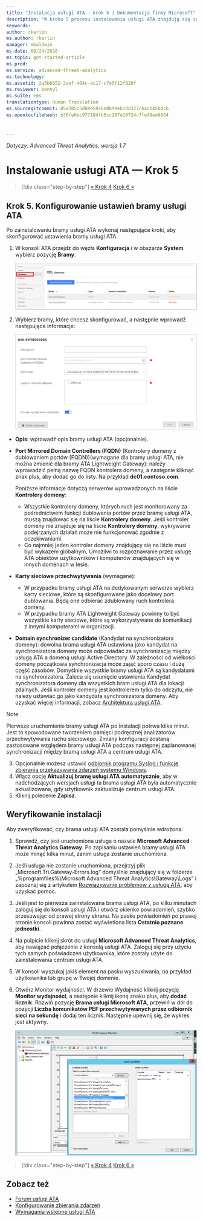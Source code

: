 ```yaml
---
title: "Instalacja usługi ATA — krok 5 | Dokumentacja firmy Microsoft"
description: "W kroku 5 procesu instalowania usługi ATA znajdują się informacje ułatwiające skonfigurowanie ustawień bramy usługi ATA."
keywords: 
author: rkarlin
ms.author: rkarlin
manager: mbaldwin
ms.date: 08/24/2016
ms.topic: get-started-article
ms.prod: 
ms.service: advanced-threat-analytics
ms.technology: 
ms.assetid: 2a5b6652-2aef-464c-ac17-c7e5f12f920f
ms.reviewer: bennyl
ms.suite: ems
translationtype: Human Translation
ms.sourcegitcommit: 85e285c5d88e5916e0bf0eb7dd327cb4cb45b4cb
ms.openlocfilehash: b30fe6bc977184fb8cc297e10724c7fe48ee6934


---
```


*Dotyczy: Advanced Threat Analytics, wersja 1.7*



# <a name="install-ata---step-5"></a>Instalowanie usługi ATA — Krok 5

>[!div class="step-by-step"]
[« Krok 4](install-ata-step4.md)
[Krok 6 »](install-ata-step6.md)


## <a name="step-5-configure-the-ata-gateway-settings"></a>Krok 5. Konfigurowanie ustawień bramy usługi ATA
Po zainstalowaniu bramy usługi ATA wykonaj następujące kroki, aby skonfigurować ustawienia bramy usługi ATA.

1.  W konsoli ATA przejdź do węzła **Konfiguracja** i w obszarze **System** wybierz pozycję **Bramy**.
   
     ![Obraz przedstawiający konfigurowanie ustawień bramy](media/ATA-Gateways-config-1.png)


2.  Wybierz bramy, które chcesz skonfigurować, a następnie wprowadź następujące informacje:

    ![Obraz przedstawiający konfigurowanie ustawień bramy](media/ATA-Gateways-config-2.png)

  - **Opis**: wprowadź opis bramy usługi ATA (opcjonalnie).
  - **Port Mirrored Domain Controllers (FQDN)** (Kontrolery domeny z dublowaniem portów (FQDN))(wymagane dla bramy usługi ATA, nie można zmienić dla bramy ATA Lightweight Gateway): należy wprowadzić pełną nazwę FQDN kontrolera domeny, a następnie kliknąć znak plus, aby dodać go do listy. Na przykład **dc01.contoso.com**.

      Poniższe informacje dotyczą serwerów wprowadzonych na liście **Kontrolery domeny**:
      - Wszystkie kontrolery domeny, których ruch jest monitorowany za pośrednictwem funkcji dublowania portów przez bramę usługi ATA, muszą znajdować się na liście **Kontrolery domeny**. Jeśli kontroler domeny nie znajduje się na liście **Kontrolery domeny**, wykrywanie podejrzanych działań może nie funkcjonować zgodnie z oczekiwaniami.
      - Co najmniej jeden kontroler domeny znajdujący się na liście musi być wykazem globalnym. Umożliwi to rozpoznawanie przez usługę ATA obiektów użytkowników i komputerów znajdujących się w innych domenach w lesie.

- **Karty sieciowe przechwytywania** (wymagane):
  - W przypadku bramy usługi ATA na dedykowanym serwerze wybierz karty sieciowe, które są skonfigurowane jako docelowy port dublowania. Będą one odbierać zdublowany ruch kontrolera domeny.
  - W przypadku bramy ATA Lightweight Gateway powinny to być wszystkie karty sieciowe, które są wykorzystywane do komunikacji z innymi komputerami w organizacji.


 - **Domain synchronizer candidate** (Kandydat na synchronizatora domeny): dowolna brama usługi ATA ustawiona jako kandydat na synchronizatora domeny może odpowiadać za synchronizację między usługą ATA a domeną usługi Active Directory. W zależności od wielkości domeny początkowa synchronizacja może zająć sporo czasu i dużą część zasobów. Domyślnie wszystkie bramy usługi ATA są kandydatami na synchronizatora.
   Zaleca się usunięcie ustawienia Kandydat synchronizatora domeny dla wszystkich bram usługi ATA dla lokacji zdalnych.
   Jeśli kontroler domeny jest kontrolerem tylko do odczytu, nie należy ustawiać go jako kandydata synchronizatora domeny. Aby uzyskać więcej informacji, zobacz [Architektura usługi ATA](/advanced-threat-analytics/plan-design/ata-architecture#ata-lightweight-gateway-features).

> [!NOTE] 
> Pierwsze uruchomienie bramy usługi ATA po instalacji potrwa kilka minut. Jest to spowodowane tworzeniem pamięci podręcznej analizatorów przechwytywania ruchu sieciowego.
> Zmiany konfiguracji zostaną zastosowane względem bramy usługi ATA podczas następnej zaplanowanej synchronizacji między bramą usługi ATA a centrum usługi ATA.

3. Opcjonalnie możesz ustawić [odbiornik programu Syslog i funkcję zbierania przekazywania zdarzeń systemu Windows](configure-event-collection.md). 
4. Włącz opcję **Aktualizuj bramę usługi ATA automatycznie**, aby w nadchodzących wersjach usługi ta brama usługi ATA była automatycznie aktualizowana, gdy użytkownik zaktualizuje centrum usługi ATA.
3. Kliknij polecenie **Zapisz**.


## <a name="validate-installations"></a>Weryfikowanie instalacji
Aby zweryfikować, czy brama usługi ATA została pomyślnie wdrożona:

1.  Sprawdź, czy jest uruchomiona usługa o nazwie **Microsoft Advanced Threat Analytics Gateway**. Po zapisaniu ustawień bramy usługi ATA może minąć kilka minut, zanim usługa zostanie uruchomiona.

2.  Jeśli usługa nie zostanie uruchomiona, przejrzyj plik „Microsoft.Tri.Gateway-Errors.log” domyślnie znajdujący się w folderze „%programfiles%\Microsoft Advanced Threat Analytics\Gateway\Logs” i zapoznaj się z artykułem [Rozwiązywanie problemów z usługą ATA](/advanced-threat-analytics/troubleshoot/troubleshooting-ata-known-errors), aby uzyskać pomoc.

3.  Jeśli jest to pierwsza zainstalowana brama usługi ATA, po kilku minutach zaloguj się do konsoli usługi ATA i otwórz okienko powiadomień, szybko przesuwając od prawej strony ekranu. Na pasku powiadomień po prawej stronie konsoli powinna zostać wyświetlona lista **Ostatnio poznane jednostki**.

4.  Na pulpicie kliknij skrót do usługi **Microsoft Advanced Threat Analytics**, aby nawiązać połączenie z konsolą usługi ATA. Zaloguj się przy użyciu tych samych poświadczeń użytkownika, które zostały użyte do zainstalowania centrum usługi ATA.
5.  W konsoli wyszukaj jakiś element na pasku wyszukiwania, na przykład użytkownika lub grupę w Twojej domenie.
6.  Otwórz Monitor wydajności. W drzewie Wydajność kliknij pozycję **Monitor wydajności**, a następnie kliknij ikonę znaku plus, aby **dodać licznik**. Rozwiń pozycję **Brama usługi Microsoft ATA**, przewiń w dół do pozycji **Liczba komunikatów PEF przechwytywanych przez odbiornik sieci na sekundę** i dodaj ten licznik. Następnie upewnij się, że wykres jest aktywny.

    ![Obraz przedstawiający dodawanie liczników wydajności](media/ATA-performance-monitoring-add-counters.png)


>[!div class="step-by-step"]
[« Krok 4](install-ata-step4.md)
[Krok 6 »](install-ata-step6.md)

## <a name="see-also"></a>Zobacz też

- [Forum usługi ATA](https://social.technet.microsoft.com/Forums/security/home?forum=mata)
- [Konfigurowanie zbierania zdarzeń](configure-event-collection.md)
- [Wymagania wstępne usługi ATA](/advanced-threat-analytics/plan-design/ata-prerequisites)




<!--HONumber=Jan17_HO1-->


